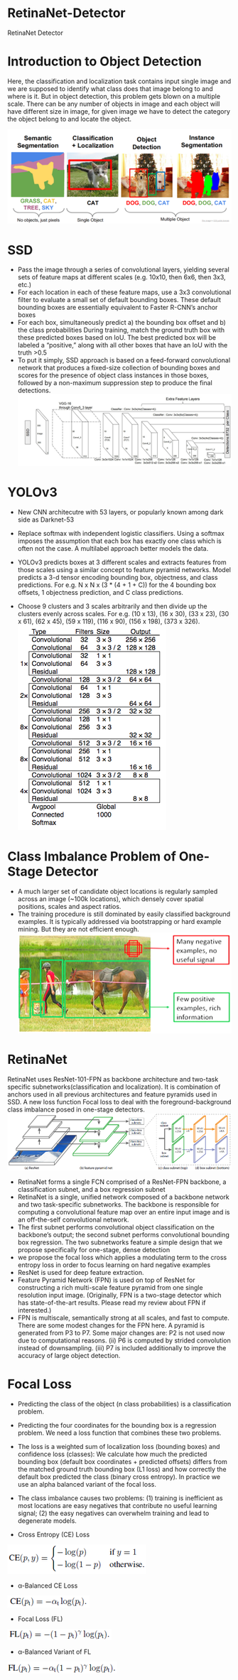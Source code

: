 # RetinaNet-Detector
RetinaNet Detector

# Introduction to Object Detection
Here, the classification and localization task contains input single image and we are supposed to identify what class does that image belong to and where is it. But in object detection, this problem gets blown on a multiple scale. There can be any number of objects in image and each object will have different size in image, for given image we have to detect the category the object belong to and locate the object.

![GitHub Logo](/images/puppy.png)

# SSD

- Pass the image through a series of convolutional layers, yielding several sets of feature maps at different scales (e.g. 10x10, then 6x6, then 3x3, etc.)
- For each location in each of these feature maps, use a 3x3 convolutional filter to evaluate a small set of default bounding boxes. These default bounding boxes are essentially equivalent to Faster R-CNN’s anchor boxes
- For each box, simultaneously predict a) the bounding box offset and b) the class probabilities
During training, match the ground truth box with these predicted boxes based on IoU. The best predicted box will be labeled a “positive,” along with all other boxes that have an IoU with the truth >0.5
- To put it simply, SSD approach is based on a feed-forward convolutional network that produces a fixed-size collection of bounding boxes and scores for the presence of object class instances in those boxes, followed by a non-maximum suppression step to produce the final detections.
![GitHub Logo](/images/ssd1.jpeg)

# YOLOv3
- New CNN architecutre with 53 layers, or popularly known among dark side as Darknet-53
- Replace softmax with independent logistic classifiers. Using a softmax imposes the assumption that each box has exactly one class which is often not the case. A multilabel approach better models the data.

- YOLOv3 predicts boxes at 3 different scales and extracts features from those scales using a similar concept to feature pyramid networks. Model predicts a 3-d tensor encoding bounding box, objectness, and class predictions. For e.g. N x N x (3 * (4 + 1 + C)) for the 4 bounding box offsets, 1 objectness prediction, and C class predictions.

- Choose 9 clusters and 3 scales arbitrarily and then divide up the clusters evenly across scales. For e.g. (10 x 13), (16 x 30), (33 x 23), (30 x 61), (62 x 45), (59 x 119), (116 x 90), (156 x 198), (373 x 326).
![GitHub Logo](/images/yolo_v3.png)


# Class Imbalance Problem of One-Stage Detector

- A much larger set of candidate object locations is regularly sampled across an image (~100k locations), which densely cover spatial positions, scales and aspect ratios.
- The training procedure is still dominated by easily classified background examples. It is typically addressed via bootstrapping or hard example mining. But they are not efficient enough.
![GitHub Logo](/images/ssd.png)

# RetinaNet
RetinaNet uses ResNet-101-FPN as backbone architecture and two-task specific subnetworks(classification and localization). It is combination of anchors used in all previous architectures and feature pyramids used in SSD.
A new loss function Focal loss to deal with the foreground-background class imbalance posed in one-stage detectors.
![GitHub Logo](/images/retinanet.png)

- RetinaNet forms a single FCN comprised of a ResNet-FPN backbone, a classification subnet, and a box regression subnet
- RetinaNet is a single, unified network composed of a backbone network and two task-specific subnetworks. The backbone is responsible for computing a convolutional feature map over an entire input image and is an off-the-self convolutional network. 
- The first subnet performs convolutional object classification on the backbone’s output; the second subnet performs convolutional bounding box regression. The two subnetworks feature a simple design that we propose specifically for one-stage, dense detection
- we propose the focal loss which applies a modulating term to the cross entropy loss in order to focus learning on hard negative examples
- ResNet is used for deep feature extraction.
- Feature Pyramid Network (FPN) is used on top of ResNet for constructing a rich multi-scale feature pyramid from one single resolution input image. (Originally, FPN is a two-stage detector which has state-of-the-art results. Please read my review about FPN if interested.)
- FPN is multiscale, semantically strong at all scales, and fast to compute.
There are some modest changes for the FPN here. A pyramid is generated from P3 to P7. Some major changes are: P2 is not used now due to computational reasons. (ii) P6 is computed by strided convolution instead of downsampling. (iii) P7 is included additionally to improve the accuracy of large object detection.

# Focal Loss
- Predicting the class of the object (n class probabilities) is a classification problem. 
- Predicting the four coordinates for the bounding box is a regression problem. We need a loss function that combines these two problems.
- The loss is a weighted sum of localization loss (bounding boxes) and confidence loss (classes): We calculate how much the predicted bounding box (default box coordinates + predicted offsets) differs from the matched ground truth bounding box (L1 loss) and how correctly the default box predicted the class (binary cross entropy).
In practice we use an alpha balanced variant of the focal loss.

- The class imbalance causes two problems: (1) training is inefficient as most locations are easy negatives that contribute no useful learning signal; (2) the easy negatives can overwhelm training and lead to degenerate models.

- Cross Entropy (CE) Loss

![GitHub Logo](/images/ce.png)

- α-Balanced CE Loss

 ![GitHub Logo](/images/ace.png)
 
 - Focal Loss (FL)
 
 ![GitHub Logo](/images/fl.png)
 
 - α-Balanced Variant of FL
 
 ![GitHub Logo](/images/afl.png)
 
